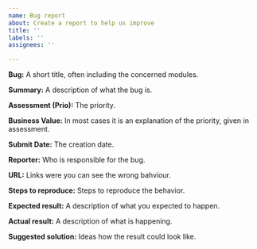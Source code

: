 ```yaml
---
name: Bug report
about: Create a report to help us improve
title: ''
labels: ''
assignees: ''

---
```


**Bug:**
A short title, often including the concerned modules.

**Summary:**
A description of what the bug is.

**Assessment (Prio):**
The priority.

**Business Value:**
In most cases it is an explanation of the priority, given in assessment.

**Submit Date:**
The creation date.

**Reporter:**
Who is responsible for the bug.

**URL:**
Links were you can see the wrong bahviour.

**Steps to reproduce:**
Steps to reproduce the behavior.

**Expected result:**
A description of what you expected to happen.

**Actual result:**
A description of what is happening.

**Suggested solution:**
Ideas how the result could look like.
